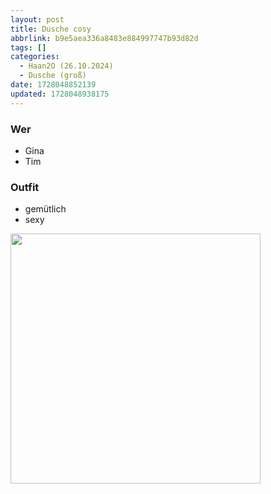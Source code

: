 ```yaml
---
layout: post
title: Dusche cosy
abbrlink: b9e5aea336a8483e884997747b93d82d
tags: []
categories:
  - Haan2O (26.10.2024)
  - Dusche (groß)
date: 1728048852139
updated: 1728048938175
---
```


### Wer

- Gina
- Tim

### Outfit

- gemütlich
- sexy

<img src=":/d421763d10a745cd9ef060e60c123574" width="400"/>
